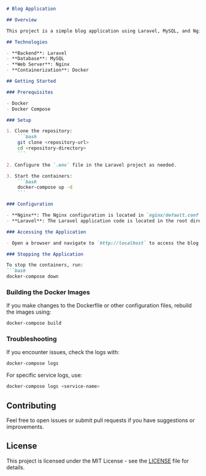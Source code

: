 ```markdown
# Blog Application

## Overview

This project is a simple blog application using Laravel, MySQL, and Nginx, containerized with Docker.

## Technologies

- **Backend**: Laravel
- **Database**: MySQL
- **Web Server**: Nginx
- **Containerization**: Docker

## Getting Started

### Prerequisites

- Docker
- Docker Compose

### Setup

1. Clone the repository:
    ```bash
    git clone <repository-url>
    cd <repository-directory>
    ```

2. Configure the `.env` file in the Laravel project as needed.

3. Start the containers:
    ```bash
    docker-compose up -d
    ```

### Configuration

- **Nginx**: The Nginx configuration is located in `nginx/default.conf`.
- **Laravel**: The Laravel application code is located in the root directory.

### Accessing the Application

- Open a browser and navigate to `http://localhost` to access the blog application.

### Stopping the Application

To stop the containers, run:
```bash
docker-compose down
```

### Building the Docker Images

If you make changes to the Dockerfile or other configuration files, rebuild the images using:
```bash
docker-compose build
```

### Troubleshooting

If you encounter issues, check the logs with:
```bash
docker-compose logs
```

For specific service logs, use:
```bash
docker-compose logs <service-name>
```

## Contributing

Feel free to open issues or submit pull requests if you have suggestions or improvements.

## License

This project is licensed under the MIT License - see the [LICENSE](LICENSE) file for details.
```